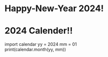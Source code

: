 # Happy-New-Year 2024!
# 2024 Calender!!
import calendar
yy = 2024 
mm = 01    
print(calendar.month(yy, mm))
